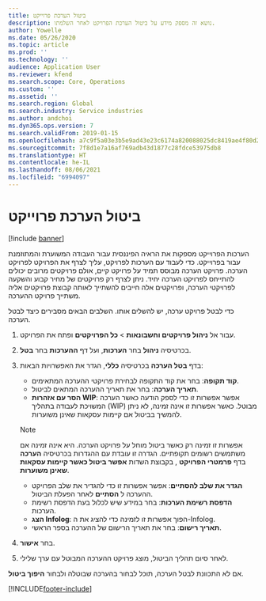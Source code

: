 ```yaml
---
title: ביטול הערכת פרוייקט
description: נושא זה מספק מידע על ביטול הערכת הפרויקט לאחר השלמתו.
author: Yowelle
ms.date: 05/26/2020
ms.topic: article
ms.prod: ''
ms.technology: ''
audience: Application User
ms.reviewer: kfend
ms.search.scope: Core, Operations
ms.custom: ''
ms.assetid: ''
ms.search.region: Global
ms.search.industry: Service industries
ms.author: andchoi
ms.dyn365.ops.version: 7
ms.search.validFrom: 2019-01-15
ms.openlocfilehash: a7c9f5a03e3b5e9ad43e23c6174a820088025dc8419ae4f80d247d69e80c8038
ms.sourcegitcommit: 7f8d1e7a16af769adb43d1877c28fdce53975db8
ms.translationtype: HT
ms.contentlocale: he-IL
ms.lasthandoff: 08/06/2021
ms.locfileid: "6994097"
---
```

# <a name="eliminate-a-project-estimate"></a>ביטול הערכת פרוייקט

[!include [banner](../includes/banner.md)]

הערכות הפרוייקט מספקות את הראיה הפיננסית עבור העבודה המשוערת והמתוזמנת עבור בפרוייקט. כדי לעבוד עם הערכות לפרויקט, עליך לצרף את הפרויקט לפרויקט הערכה. פרויקט הערכה מבוסס תמיד על פרויקט קיים, אולם פרויקטים מרובים יכולים להתייחס לפרויקט הערכה יחיד. ניתן לצרף רק פרויקטים של מחיר קבוע והשקעה לפרויקטי הערכה, ופרויקטים אלה חייבים להשתייך לאותה קבוצת פרויקטים אליה משתייך פרויקט ההערכה.

כדי לבטל פרויקט ערכה, יש להשלים אותו. השלבים הבאים מסבירים כיצד לבטל הערכה.

1. עבור אל **ניהול פרויקטים וחשבונאות** > **כל הפרויקטים** ופתח את הפרויקט. 
2. בכרטיסיה **ניהול** בחר **הערכות**, ועל דף **ההערכות** בחר **בטל**.
3. בדף **בטל הערכה**  בכרטיסיה **כללי**, הגדר את האפשרויות הבאות:

   - **קוד תקופה**: בחר את קוד התקופה לבחירת פרויקטי ההערכה המתאימים. 
   - **תאריך הערכה**: בחר את תאריך ההערכה המתאים לביטול.
   - **הסר עם אזהרות WIP**: אפשר אפשרות זו כדי לספק הודעה כאשר הערכה המשויכת לעבודה בתהליך (WIP) מבוטל. כאשר אפשרות זו אינה זמינה, לא ניתן להמשיך בביטול אם קיימות עסקאות שאינן משוערות. 
   > [!NOTE]
   > אפשרות זו זמינה רק כאשר ביטול מוחל על פרויקט הערכה. היא אינה זמינה אם משתמשים רשומים תקופתיים. הגדרה זו עובדת עם ההגדרות בכרטיסיה **הערכה** בדף **פרמטרי הפרויקט** , בקבוצת השדות **אפשר ביטול כאשר קיימות עסקאות שאינן משוערות**.
   - **הגדר את שלב להסתיים**: אפשר אפשרות זו כדי להגדיר את שלב הפרויקט ההערכה ל **הסתיים** לאחר הפעלת הביטול.
   - **הדפסת רשימת הערכות**: בחר במידע שיש לכלול בעת הדפסת רשימת הערכות.
   - **הצג Infolog**: הפוך אפשרות זו לזמינה כדי להציג את ה-Infolog.
   - **תאריך רישום**: בחר את תאריך הרישום של ההערכה בספר הראשי.

4.  בחר **אישור**.
5. לאחר סיום תהליך הביטול, מוצג פרויקט ההערכה המבוטל עם ערך שלילי. 

אם לא התכוונת לבטל הערכה, תוכל לבחור בהערכה שבוטלה ולבחור **היפוך ביטול**.   


[!INCLUDE[footer-include](../includes/footer-banner.md)]